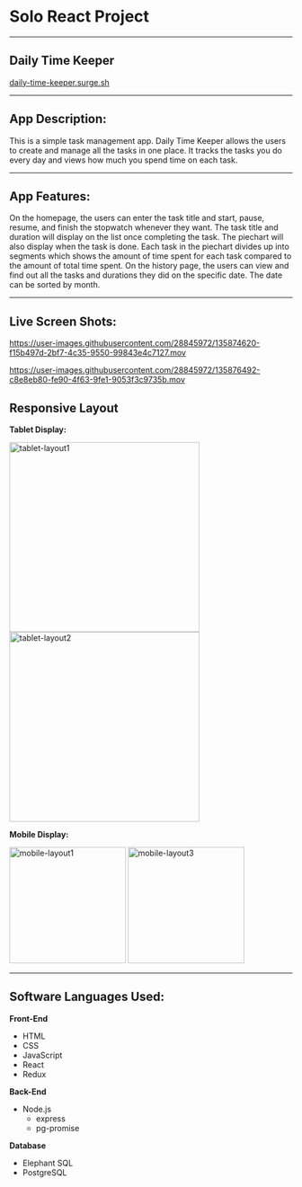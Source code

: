 # Solo React Project #

__________________________________________________

## Daily Time Keeper ## 

[daily-time-keeper.surge.sh](http://daily-time-keeper.surge.sh)

__________________________________________________

## App Description:
This is a simple task management app. Daily Time Keeper allows the users to create and manage all the tasks in one place. It tracks the tasks you do every day and views how much you spend time on each task. 

__________________________________________________

## App Features: ##
On the homepage, the users can enter the task title and start, pause, resume, and finish the stopwatch whenever they want. The task title and duration will display on the list once completing the task. The piechart will also display when the task is done. Each task in the piechart divides up into segments which shows the amount of time spent for each task compared to the amount of total time spent. On the history page, the users can view and find out all the tasks and durations they did on the specific date. The date can be sorted by month.
__________________________________________________
## Live Screen Shots: ##

https://user-images.githubusercontent.com/28845972/135874620-f15b497d-2bf7-4c35-9550-99843e4c7127.mov

https://user-images.githubusercontent.com/28845972/135876492-c8e8eb80-fe90-4f63-9fe1-9053f3c9735b.mov


## Responsive Layout ##

**Tablet Display:**

<img width="338" alt="tablet-layout1" src="https://user-images.githubusercontent.com/28845972/135883994-25f042f7-f6ad-4d9d-8283-fcb8aed74c2b.png"> <img width="338" alt="tablet-layout2" src="https://user-images.githubusercontent.com/28845972/135884033-cc59598f-4ffe-4811-83e9-66a84e82eaa5.png">


**Mobile Display:**

<img width="207" alt="mobile-layout1" src="https://user-images.githubusercontent.com/28845972/135884121-adfd6925-158a-48a6-981d-66420224cf8b.png"> <img width="207" alt="mobile-layout3" src="https://user-images.githubusercontent.com/28845972/135884144-44036ff3-7062-45bb-86e5-127659e49499.png">

__________________________________________________

## Software Languages Used: ##
**Front-End**     
- HTML
- CSS
- JavaScript
- React
- Redux

  
 **Back-End**
- Node.js
  - express
  - pg-promise
 
**Database**
- Elephant SQL
- PostgreSQL
